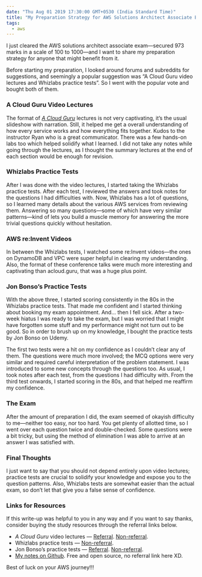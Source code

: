 ```yaml
---
date: "Thu Aug 01 2019 17:30:00 GMT+0530 (India Standard Time)"
title: "My Preparation Strategy for AWS Solutions Architect Associate Exam"
tags:
  - aws
---
```


I just cleared the AWS solutions architect associate exam—secured 973 marks in a scale of 100 to 1000—and I want to share my preparation strategy for anyone that might benefit from it.

Before starting my preparation, I looked around forums and subreddits for suggestions, and seemingly a popular suggestion was “A Cloud Guru video lectures and Whizlabs practice tests”. So I went with the popular vote and bought both of them.

### A Cloud Guru Video Lectures

The format of [_A Cloud Guru_](https://acloudguru.com/) lectures is not very captivating, it’s the usual slideshow with narration. Still, it helped me get a overall understanding of how every service works and how everything fits together. Kudos to the instructor Ryan who is a great communicator. There was a few hands-on labs too which helped solidify what I learned. I did not take any notes while going through the lectures, as I thought the summary lectures at the end of each section would be enough for revision.

### Whizlabs Practice Tests

After I was done with the video lectures, I started taking the Whizlabs practice tests. After each test, I reviewed the answers and took notes for the questions I had difficulties with. Now, Whizlabs has a lot of questions, so I learned many details about the various AWS services from reviewing them. Answering so many questions—some of which have very similar patterns—kind of lets you build a muscle memory for answering the more trivial questions quickly without hesitation.

### AWS re:Invent Videos

In between the Whizlabs tests, I watched some re:Invent videos—the ones on DynamoDB and VPC were super helpful in clearing my understanding. Also, the format of these conference talks were much more interesting and captivating than acloud.guru, that was a huge plus point.

### Jon Bonso’s Practice Tests

With the above three, I started scoring consistently in the 80s in the Whizlabs practice tests. That made me confident and I started thinking about booking my exam appointment. And… then I fell sick. After a two-week hiatus I was ready to take the exam, but I was worried that I might have forgotten some stuff and my performance might not turn out to be good. So in order to brush up on my knowledge, I bought the practice tests by Jon Bonso on Udemy.

The first two tests were a hit on my confidence as I couldn’t clear any of them. The questions were much more involved; the MCQ options were very similar and required careful interpretation of the problem statement. I was introduced to some new concepts through the questions too. As usual, I took notes after each test, from the questions I had difficulty with. From the third test onwards, I started scoring in the 80s, and that helped me reaffirm my confidence.

### The Exam

After the amount of preparation I did, the exam seemed of okayish difficulty to me—neither too easy, nor too hard. You get plenty of allotted time, so I went over each question twice and double-checked. Some questions were a bit tricky, but using the method of elimination I was able to arrive at an answer I was satisfied with.

### Final Thoughts

I just want to say that you should not depend entirely upon video lectures; practice tests are crucial to solidify your knowledge and expose you to the question patterns. Also, Whizlabs tests are somewhat easier than the actual exam, so don’t let that give you a false sense of confidence.

### Links for Resources

If this write-up was helpful to you in any way and if you want to say thanks, consider buying the study resources through the referral links below.

- _A Cloud Guru_ video lectures — [Referral](https://click.linksynergy.com/deeplink?id=aosskmXRdYk&mid=39197&murl=https%3A%2F%2Fwww.udemy.com%2Faws-certified-solutions-architect-associate%2F). [Non-referral](https://www.udemy.com/aws-certified-solutions-architect-associate/).
- Whizlabs practice tests — [Non-referral](https://www.whizlabs.com/aws-solutions-architect-associate/).
- Jon Bonso’s practice tests — [Referral](https://click.linksynergy.com/deeplink?id=aosskmXRdYk&mid=39197&murl=https%3A%2F%2Fwww.udemy.com%2Faws-certified-solutions-architect-associate-amazon-practice-exams%2F). [Non-referral](https://www.udemy.com/aws-certified-solutions-architect-associate-amazon-practice-exams/).
- [My notes on Github](https://github.com/SkullTech/aws-solutions-architect-associate-notes). Free and open source, no referral link here XD.

Best of luck on your AWS journey!!!

